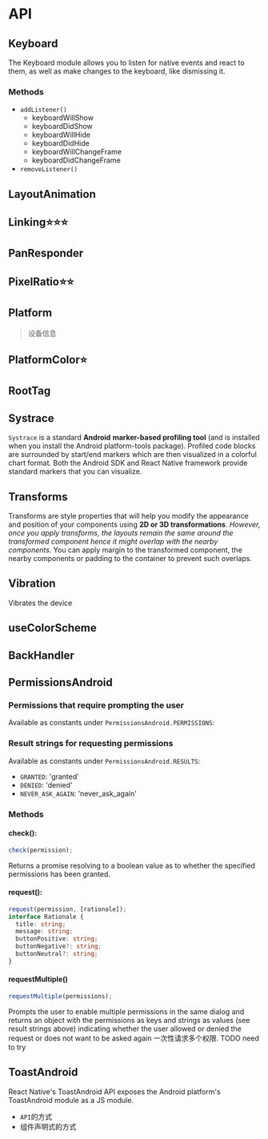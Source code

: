 # API

## Keyboard

The Keyboard module allows you to listen for native events and react to them, as well as make changes to the keyboard, like dismissing it.

### Methods

- `addListener()`
  - keyboardWillShow
  - keyboardDidShow
  - keyboardWillHide
  - keyboardDidHide
  - keyboardWillChangeFrame
  - keyboardDidChangeFrame
- `removeListener()`

## LayoutAnimation

## Linking⭐⭐⭐

## PanResponder

## PixelRatio⭐⭐

## Platform

> 设备信息

## PlatformColor⭐

## RootTag

## Systrace

`Systrace` is a standard **Android** **marker-based profiling tool** (and is installed when you install the Android platform-tools package). Profiled code blocks are surrounded by start/end markers which are then visualized in a colorful chart format. Both the Android SDK and React Native framework provide standard markers that you can visualize.

## Transforms

Transforms are style properties that will help you modify the appearance and position of your components using **2D or 3D transformations**. _However, once you apply transforms, the layouts remain the same around the transformed component hence it might overlap with the nearby components_. You can apply margin to the transformed component, the nearby components or padding to the container to prevent such overlaps.

## Vibration

Vibrates the device

## useColorScheme

## BackHandler

## PermissionsAndroid

### Permissions that require prompting the user

Available as constants under `PermissionsAndroid.PERMISSIONS`:

### Result strings for requesting permissions​

Available as constants under `PermissionsAndroid.RESULTS`:

- `GRANTED`: 'granted'
- `DENIED`: 'denied'
- `NEVER_ASK_AGAIN`: 'never_ask_again'

### Methods

#### check():

```ts
check(permission);
```

Returns a promise resolving to a boolean value as to whether the specified permissions has been granted.

#### request():

```ts
request(permission, [rationale]);
interface Rationale {
  title: string;
  message: string;
  buttonPositive: string;
  buttonNegative?: string;
  buttonNeutral?: string;
}
```

#### requestMultiple()

```ts
requestMultiple(permissions);
```

Prompts the user to enable multiple permissions in the same dialog and returns an object with the permissions as keys and strings as values (see result strings above) indicating whether the user allowed or denied the request or does not want to be asked again 一次性请求多个权限. TODO need to try

## ToastAndroid

React Native's ToastAndroid API exposes the Android platform's ToastAndroid module as a JS module.

- `API`的方式
- 组件声明式的方式
